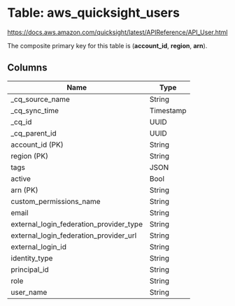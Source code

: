 # Table: aws_quicksight_users

https://docs.aws.amazon.com/quicksight/latest/APIReference/API_User.html

The composite primary key for this table is (**account_id**, **region**, **arn**).

## Columns

| Name          | Type          |
| ------------- | ------------- |
|_cq_source_name|String|
|_cq_sync_time|Timestamp|
|_cq_id|UUID|
|_cq_parent_id|UUID|
|account_id (PK)|String|
|region (PK)|String|
|tags|JSON|
|active|Bool|
|arn (PK)|String|
|custom_permissions_name|String|
|email|String|
|external_login_federation_provider_type|String|
|external_login_federation_provider_url|String|
|external_login_id|String|
|identity_type|String|
|principal_id|String|
|role|String|
|user_name|String|
